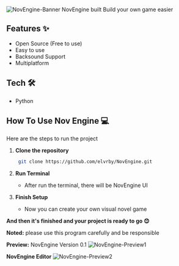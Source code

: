 
![NovEngine-Banner](https://github.com/user-attachments/assets/84d36f86-8be5-406b-9f83-0d7a89ba0830)
NovEngine built Build your own game easier

## Features ✨
* Open Source (Free to use)
* Easy to use
* Backsound Support
* Multiplatform

## Tech 🛠
* Python

## How To Use Nov Engine 💻
Here are the steps to run the project

1. **Clone the repository**
   ```bash
	git clone https://github.com/elvrby/NovEngine.git

2. **Run Terminal**
   * After run the terminal, there will be NovEngine UI
  
3. **Finish Setup**
   * Now you can create your own visual novel game

  
**And then it's finished and your project is ready to go 😊**

**Noted:**
please use this program carefully and be responsible

**Preview:**
NovEngine Version 0.1
![NovEngine-Preview1](https://github.com/user-attachments/assets/27d4a258-cbad-471d-98b9-7a0acffb97c9)

**NovEngine Editor**
![NovEngine-Preview2](https://github.com/user-attachments/assets/1b58ff63-5bb3-43e7-a512-f91c27fd86c6)


